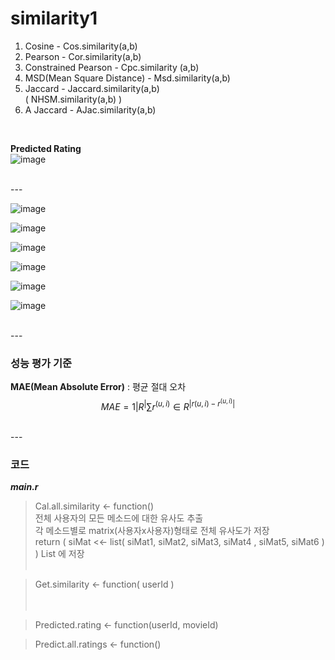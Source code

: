 # similarity1

1. Cosine - Cos.similarity(a,b) </br>
2. Pearson - Cor.similarity(a,b) </br>
3. Constrained Pearson - Cpc.similarity (a,b) </br>
4. MSD(Mean Square Distance) - Msd.similarity(a,b) </br>
5. Jaccard - Jaccard.similarity(a,b) </br>
( NHSM.similarity(a,b) ) </br>
6. A Jaccard - AJac.similarity(a,b) </br>

</br>

**Predicted Rating** </br>
![image](https://user-images.githubusercontent.com/31869418/73638062-04151b00-46ad-11ea-8e28-a6decd66d51c.png) </br>

</br>
---
</br>

![image](https://user-images.githubusercontent.com/31869418/73638064-05dede80-46ad-11ea-9e83-29f60897e78b.png) </br>

![image](https://user-images.githubusercontent.com/31869418/73638066-07a8a200-46ad-11ea-83b1-cab55c24ed8d.png) </br>

![image](https://user-images.githubusercontent.com/31869418/73638069-09726580-46ad-11ea-8ff6-4e40a1c18886.png) </br>

![image](https://user-images.githubusercontent.com/31869418/73638073-0aa39280-46ad-11ea-9ee0-a19262176ed7.png) </br>

![image](https://user-images.githubusercontent.com/31869418/73638080-0d05ec80-46ad-11ea-9c37-e41aa662afde.png) </br>

![image](https://user-images.githubusercontent.com/31869418/73638086-0ecfb000-46ad-11ea-8c38-bad20b9ff261.png) </br>


</br>
---
</br>

### 성능 평가 기준 </br>
**MAE(Mean Absolute Error)** : 평균 절대 오차 <br>
$$
MAE=1|R^|∑r^(u,i)∈R^|r(u,i)−r^(u,i)|
$$

</br>
---
</br>

### 코드 </br>
***main.r***<br>

> Cal.all.similarity <- function()  <br>
  전체 사용자의 모든 메소드에 대한 유사도 추출 <br>
  각 메소드별로 matrix(사용자x사용자)형태로 전체 유사도가 저장 <br>
  return ( siMat <<- list( siMat1, siMat2, siMat3, siMat4 , siMat5, siMat6 ) ) List 에 저장 <br><br>
    
    
> Get.similarity <- function( userId ) <br>
   <br><br>

> Predicted.rating <- function(userId, movieId) <br>

> Predict.all.ratings <- function() <br>





